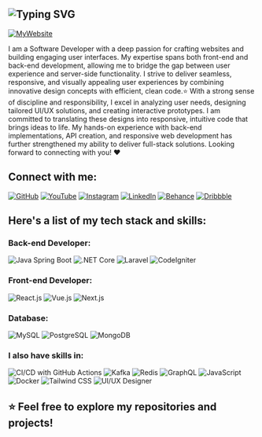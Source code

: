 <h2>
  <img src="https://readme-typing-svg.demolab.com?font=Fira+Code&weight=600&size=28&pause=1000&color=333&background=FFFFFF&center=true&vCenter=true&width=435&lines=Hi+there+%F0%9F%91%8B;I'm+MOCH.+RIZKI+KURNIAWAN!" alt="Typing SVG" />
</h2>



[![MyWebsite](https://img.shields.io/badge/My%20Website-333?style=for-the-badge&logo=internet-explorer&logoColor=white)](https://mochrks.vercel.app/)

I am a Software Developer with a deep passion for crafting websites and building engaging user interfaces. My expertise spans both front-end and back-end development, allowing me to bridge the gap between user experience and server-side functionality. I strive to deliver seamless, responsive, and visually appealing user experiences by combining innovative design concepts with efficient, clean code.⭐ With a strong sense of discipline and responsibility, I excel in analyzing user needs, designing tailored UI/UX solutions, and creating interactive prototypes. I am committed to translating these designs into responsive, intuitive code that brings ideas to life. My hands-on experience with back-end implementations, API creation, and responsive web development has further strengthened my ability to deliver full-stack solutions. Looking forward to connecting with you! ❤️


## Connect with me:
[![GitHub](https://img.shields.io/badge/GitHub-333?style=for-the-badge&logo=github&logoColor=white)](https://github.com/mochrks)
[![YouTube](https://img.shields.io/badge/YouTube-FF0000?style=for-the-badge&logo=youtube&logoColor=white)](https://youtube.com/@Gdvisuel)
[![Instagram](https://img.shields.io/badge/Instagram-E4405F?style=for-the-badge&logo=instagram&logoColor=white)](https://instagram.com/mochrks)
[![LinkedIn](https://img.shields.io/badge/LinkedIn-0077B5?style=for-the-badge&logo=linkedin&logoColor=white)](https://linkedin.com/in/mochrks)
[![Behance](https://img.shields.io/badge/Behance-1769FF?style=for-the-badge&logo=behance&logoColor=white)](https://behance.net/mochrks)
[![Dribbble](https://img.shields.io/badge/Dribbble-EA4C89?style=for-the-badge&logo=dribbble&logoColor=white)](https://dribbble.com/mochrks)

## Here's a list of my tech stack and skills:

### Back-end Developer:
![Java Spring Boot](https://img.shields.io/badge/-Java%20Spring%20Boot-brightgreen?style=for-the-badge)
![.NET Core](https://img.shields.io/badge/-.NET%20Core-blue?style=for-the-badge)
![Laravel](https://img.shields.io/badge/-Laravel-red?style=for-the-badge)
![CodeIgniter](https://img.shields.io/badge/-CodeIgniter-orange?style=for-the-badge)

### Front-end Developer:
![React.js](https://img.shields.io/badge/-React-blue?style=for-the-badge)
![Vue.js](https://img.shields.io/badge/-Vue.js-brightgreen?style=for-the-badge)
![Next.js](https://img.shields.io/badge/-Next.js-black?style=for-the-badge)

### Database:
![MySQL](https://img.shields.io/badge/-MySQL-white?style=for-the-badge)
![PostgreSQL](https://img.shields.io/badge/-PostgreSQL-lightblue?style=for-the-badge)
![MongoDB](https://img.shields.io/badge/-MongoDB-brightgreen?style=for-the-badge)

### I also have skills in:
![CI/CD with GitHub Actions](https://img.shields.io/badge/-CI/CD%20with%20GitHub%20Actions-blueviolet?style=for-the-badge)
![Kafka](https://img.shields.io/badge/-Kafka-black?style=for-the-badge)
![Redis](https://img.shields.io/badge/-Redis-red?style=for-the-badge)
![GraphQL](https://img.shields.io/badge/-GraphQL-pink?style=for-the-badge)
![JavaScript](https://img.shields.io/badge/-JavaScript-yellow?style=for-the-badge)
![Docker](https://img.shields.io/badge/-Docker-blue?style=for-the-badge)
![Tailwind CSS](https://img.shields.io/badge/-Tailwind%20CSS-blue?style=for-the-badge)
![UI/UX Designer](https://img.shields.io/badge/-UI/UX%20Designer-red?style=for-the-badge)

⭐️ Feel free to explore my repositories and projects!
---





